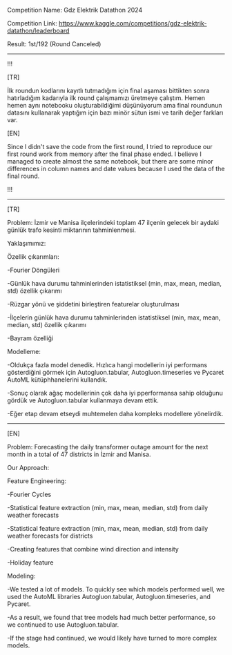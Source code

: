 Competition Name: Gdz Elektrik Datathon 2024

Competition Link: https://www.kaggle.com/competitions/gdz-elektrik-datathon/leaderboard

Result: 1st/192 (Round Canceled)

---------------------------------------------------------------------------------------------

!!!

[TR]

İlk roundun kodlarını kayıtlı tutmadığım için final aşaması bittikten sonra hatırladığım kadarıyla ilk round çalışmamızı üretmeye çalıştım.
Hemen hemen aynı notebooku oluşturabildiğimi düşünüyorum ama final roundunun datasını kullanarak yaptığım için bazı minör sütun ismi ve tarih değer farkları var.

[EN]

Since I didn't save the code from the first round, I tried to reproduce our first round work from memory after the final phase ended. I believe I managed to create almost the same notebook, but there are some minor differences in column names and date values because I used the data of the final round.

!!!

--------------------------------------------------------------------------------------------

[TR]

Problem: İzmir ve Manisa ilçelerindeki toplam 47 ilçenin gelecek bir aydaki günlük trafo kesinti miktarının tahminlenmesi.

Yaklaşımımız:

Özellik çıkarımları:

-Fourier Döngüleri

-Günlük hava durumu tahminlerinden istatistiksel (min, max, mean, median, std) özellik çıkarımı

-Rüzgar yönü ve şiddetini birleştiren featurelar oluşturulması

-İlçelerin günlük hava durumu tahminlerinden istatistiksel (min, max, mean, median, std) özellik çıkarımı

-Bayram özelliği

Modelleme:

-Oldukça fazla model denedik. Hızlıca hangi modellerin iyi performans gösterdiğini görmek için Autogluon.tabular, Autogluon.timeseries ve Pycaret AutoML kütüphhanelerini kullandık.

-Sonuç olarak ağaç modellerinin çok daha iyi pperformansa sahip olduğunu gördük ve Autogluon.tabular kullanmaya devam ettik.

-Eğer etap devam etseydi muhtemelen daha kompleks modellere yönelirdik.

---------------------------------------------------------------------------------------------------------------------------

[EN]

Problem: Forecasting the daily transformer outage amount for the next month in a total of 47 districts in İzmir and Manisa.

Our Approach:

Feature Engineering:

-Fourier Cycles

-Statistical feature extraction (min, max, mean, median, std) from daily weather forecasts

-Statistical feature extraction (min, max, mean, median, std) from daily weather forecasts for districts

-Creating features that combine wind direction and intensity

-Holiday feature

Modeling:

-We tested a lot of models. To quickly see which models performed well, we used the AutoML libraries Autogluon.tabular, Autogluon.timeseries, and Pycaret.

-As a result, we found that tree models had much better performance, so we continued to use Autogluon.tabular.

-If the stage had continued, we would likely have turned to more complex models.
